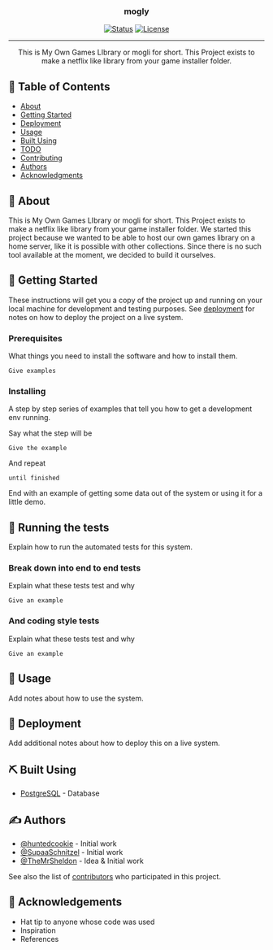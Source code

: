 
<h3 align="center">mogly</h3>

<div align="center">

[![Status](https://img.shields.io/badge/status-active-success.svg)]()
[![License](https://img.shields.io/badge/license-Unlicense-blue.svg)](/LICENSE)

</div>

---

<p align="center"> This is My Own Games LIbrary or mogli for short. This Project exists to make a netflix like library from your game installer folder.
    <br> 
</p>

## 📝 Table of Contents

- [About](#about)
- [Getting Started](#getting_started)
- [Deployment](#deployment)
- [Usage](#usage)
- [Built Using](#built_using)
- [TODO](./TODO.md)
- [Contributing](../CONTRIBUTING.md)
- [Authors](#authors)
- [Acknowledgments](#acknowledgement)

## 🧐 About <a name = "about"></a>

This is My Own Games LIbrary or mogli for short. This Project exists to make a netflix like library from your game installer folder. We started this project because we wanted to be able to host our own games library on a home server, like it is possible with other collections. Since there is no such tool available at the moment, we decided to build it ourselves.

## 🏁 Getting Started <a name = "getting_started"></a>

These instructions will get you a copy of the project up and running on your local machine for development and testing purposes. See [deployment](#deployment) for notes on how to deploy the project on a live system.

### Prerequisites

What things you need to install the software and how to install them.

```
Give examples
```

### Installing

A step by step series of examples that tell you how to get a development env running.

Say what the step will be

```
Give the example
```

And repeat

```
until finished
```

End with an example of getting some data out of the system or using it for a little demo.

## 🔧 Running the tests <a name = "tests"></a>

Explain how to run the automated tests for this system.

### Break down into end to end tests

Explain what these tests test and why

```
Give an example
```

### And coding style tests

Explain what these tests test and why

```
Give an example
```

## 🎈 Usage <a name="usage"></a>

Add notes about how to use the system.

## 🚀 Deployment <a name = "deployment"></a>

Add additional notes about how to deploy this on a live system.

## ⛏️ Built Using <a name = "built_using"></a>

- [PostgreSQL](https://www.postgresql.org) - Database
## ✍️ Authors <a name = "authors"></a>

- [@huntedcookie](https://github.com/huntedcookie) - Initial work
- [@SupaaSchnitzel](https://github.com/SupaaSchnitzel) - Initial work
- [@TheMrSheldon](https://github.com/TheMrSheldon) - Idea & Initial work

See also the list of [contributors](https://github.com/) who participated in this project.

## 🎉 Acknowledgements <a name = "acknowledgement"></a>

- Hat tip to anyone whose code was used
- Inspiration
- References
